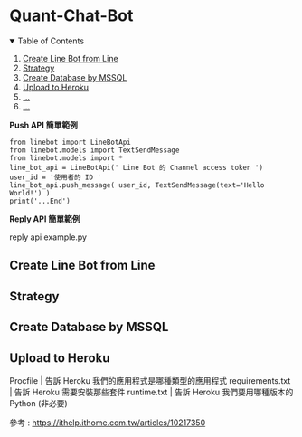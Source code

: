 # Quant-Chat-Bot

<details open="open">
  <summary>Table of Contents</summary>
  <ol>
    <li><a href="#Create-Line-Bot-from-Line">Create Line Bot from Line</a></li>
    <li><a href="#Strategy">Strategy</a></li>
    <li><a href="#Create-Database-by-MSSQL">Create Database by MSSQL</a></li>
    <li><a href="#Upload-to-Heroku">Upload to Heroku</a></li>
    <li><a href="#...">...</a></li>
    <li><a href="#...">...</a></li>
  </ol>
</details>

**Push API 簡單範例**

 ```
from linebot import LineBotApi
from linebot.models import TextSendMessage
from linebot.models import *
line_bot_api = LineBotApi(' Line Bot 的 Channel access token ')
user_id = '使用者的 ID '
line_bot_api.push_message( user_id, TextSendMessage(text='Hello World!') )
print('...End')
 ```
 
**Reply API 簡單範例**

reply api example.py


<!-- Create Line Bot from Line -->
## Create Line Bot from Line

<!-- Strategy -->
## Strategy

<!-- Create Database by MSSQL -->
## Create Database by MSSQL

<!-- Upload to Heroku -->
## Upload to Heroku

Procfile           | 告訴 Heroku 我們的應用程式是哪種類型的應用程式
requirements.txt   | 告訴 Heroku 需要安裝那些套件
runtime.txt        | 告訴 Heroku 我們要用哪種版本的 Python (非必要)

參考 : https://ithelp.ithome.com.tw/articles/10217350

